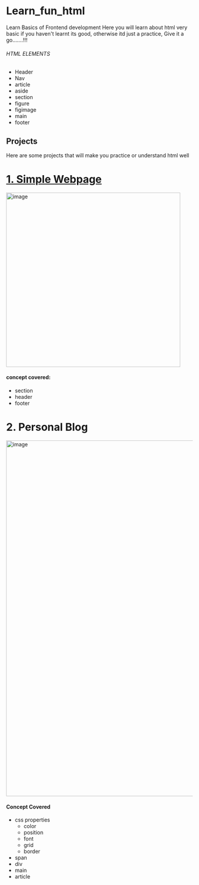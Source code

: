 # Learn_fun_html
Learn Basics of Frontend development 
Here you will learn about html  very basic if you haven't learnt its good, otherwise itd just a practice, Give it a go.......!!!

###### HTML ELEMENTS
- Header
- Nav
- article
- aside
- section
- figure
- figimage
- main
- footer

## Projects
Here are some projects that will make you practice or understand html well

# [1. Simple Webpage](https://github.com/Dhanyatha-s/Learn_fun_html/blob/main/Simple_webpage.html)
<img width="470" alt="image" src="https://github.com/Dhanyatha-s/Learn_fun_html/assets/95542660/f0c70897-8ff5-42aa-92bb-8036d03531e1">

#### concept covered: 
- section
- header
- footer

# 2. Personal Blog
<img width="959" alt="image" src="https://github.com/Dhanyatha-s/Learn_fun_html/assets/95542660/0493e79e-beb6-40bf-b58c-436cfbd40cc8">

#### Concept Covered
- css properties
  - color
  - position
  - font
  - grid
  - border
- span
- div
- main
- article




